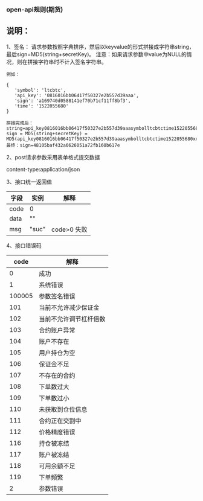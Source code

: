 ### open-api规则(期货)

## 说明：

1、签名： 请求参数按照字典排序，然后以keyvalue的形式拼接成字符串string，最后sign=MD5(string+secretKey)。
  注意：如果请求参数中value为NULL的情况，则在拼接字符串时不计入签名字符串。

    例如：
  
    {
       'symbol': 'ltcbtc',
       'api_key': '0816016bb06417f50327e2b557d39aaa',
       'sign': 'a169740d0588141ef70b71cf11ff8bf3',
       'time': '1522055680'
    }

    拼接完成后：
    string=api_key0816016bb06417f50327e2b557d39aaasymbolltcbtctime1522055680
    sign = MD5(string+secretKey) = MD5(api_key0816016bb06417f50327e2b557d39aaasymbolltcbtctime1522055680xxxxxxxxxxxxxxxxx)
    最终：sign=48105baf432a6626051a72fb160b617e
    
2、post请求参数采用表单格式提交数据

   content-type:application/json

3、接口统一返回值
    
| 字段 | 实例  | 解释        |
| ---- | ----- | ----------- |
| code | 0     |             |
| data | ""    |             |
| msg  | "suc" | code>0 失败 |

4、接口错误码

| code   | 解释                   |
| ------ | ---------------------- |
| 0      | 成功                   |
| 1      | 系统错误               |
| 100005 | 参数签名错误           |
| 101    | 当前不允许减少保证金   |
| 102    | 当前不允许调节杠杆倍数 |
| 103    | 合约账户异常           |
| 104    | 账户不存在             |
| 105    | 用户持仓为空           |
| 106    | 保证金不足             |
| 107    | 不存在的合约           |
| 108    | 下单数过大             |
| 109    | 下单数过小             |
| 110    | 未获取到仓位信息       |
| 111    | 合约正在交割中         |
| 112    | 价格精度错误           |
| 116    | 持仓被冻结             |
| 117    | 账户被冻结             |
| 118    | 可用余额不足           |
| 119    | 下单频繁               |
| 2      | 参数错误               |
